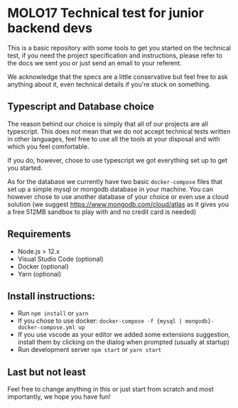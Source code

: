 # MOLO17 Technical test for junior backend devs

This is a basic repository with some tools to get you started on the technical
test, if you need the project specification and instructions, please refer to
the docs we sent you or just send an email to your referent.

We acknowledge that the specs are a little conservative but feel free to ask
anything about it, even technical details if you're stuck on something.

## Typescript and Database choice

The reason behind our choice is simply that all of our projects are all
typescript. This does not mean that we do not accept technical tests written in
other languages, feel free to use all the tools at your disposal and with which
you feel comfortable.

If you do, however, chose to use typescript we got everything set up to get you
started.

As for the database we currently have two basic `docker-compose` files that set
up a simple mysql or mongodb database in your machine. You can however chose to
use another database of your choice or even use a cloud solution (we suggest
https://www.mongodb.com/cloud/atlas as it gives you a free 512MB sandbox to play
with and no credit card is needed)

## Requirements

- Node.js > 12.x
- Visual Studio Code (optional)
- Docker (optional)
- Yarn (optional)

## Install instructions:

- Run `npm install` or `yarn`
- If you chose to use docker:
  `docker-compose -f {mysql | mongodb}-docker-compose.yml up`
- If you use vscode as your editor we added some extensions suggestion, install
  them by clicking on the dialog when prompted (usually at startup)
- Run development server `npm start` or `yarn start`

## Last but not least

Feel free to change anything in this or just start from scratch and most
importantly, we hope you have fun!
